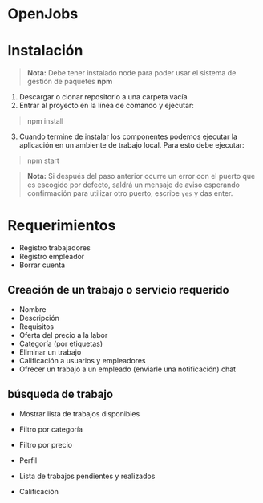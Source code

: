 # OpenJobs
# Instalación 
 > **Nota:** Debe tener instalado node para poder usar el sistema de gestión de paquetes **npm**
 1. Descargar o clonar repositorio a una carpeta vacía
 2. Entrar al proyecto en la línea de comando y ejecutar:
 > npm install
 3. Cuando termine de instalar los componentes podemos ejecutar la aplicación en un ambiente de trabajo local. Para esto debe ejecutar:
 > npm start
 
 > **Nota:** Si después del paso anterior ocurre un error con el puerto que es escogido por defecto, saldrá un mensaje de aviso esperando confirmación para utilizar otro puerto, escribe `yes` y das enter.

# Requerimientos
- Registro trabajadores 
- Registro empleador   
- Borrar cuenta  
## Creación de un trabajo o servicio requerido 
- Nombre
- Descripción
- Requisitos
- Oferta del precio a la labor
- Categoría (por etiquetas)
- Eliminar un trabajo
- Calificación a usuarios y empleadores
- Ofrecer un trabajo a un empleado (enviarle una notificación)
chat
## búsqueda de trabajo
- Mostrar lista de trabajos disponibles
- Filtro por categoría
- Filtro por precio

- Perfil
- Lista de trabajos pendientes y realizados
- Calificación

